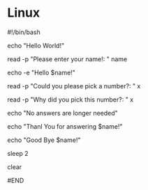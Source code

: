 # Linux

#!/bin/bash

echo "Hello World!" 

read -p "Please enter your name!: " name

echo -e "Hello $name!" 

read -p "Could you please pick a number?: " x

read -p "Why did you pick this number?: " x

echo "No answers are longer needed"

echo "Thanl You for answering $name!"

echo "Good Bye $name!"

sleep 2

clear 

#END
